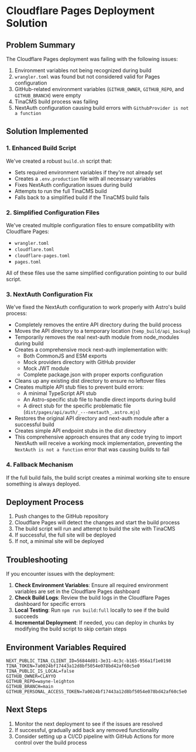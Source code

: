 # Cloudflare Pages Deployment Solution

## Problem Summary

The Cloudflare Pages deployment was failing with the following issues:

1. Environment variables not being recognized during build
2. `wrangler.toml` was found but not considered valid for Pages configuration
3. GitHub-related environment variables (`GITHUB_OWNER`, `GITHUB_REPO`, and `GITHUB_BRANCH`) were empty
4. TinaCMS build process was failing
5. NextAuth configuration causing build errors with `GithubProvider is not a function`

## Solution Implemented

### 1. Enhanced Build Script

We've created a robust `build.sh` script that:

- Sets required environment variables if they're not already set
- Creates a `.env.production` file with all necessary variables
- Fixes NextAuth configuration issues during build
- Attempts to run the full TinaCMS build
- Falls back to a simplified build if the TinaCMS build fails

### 2. Simplified Configuration Files

We've created multiple configuration files to ensure compatibility with Cloudflare Pages:

- `wrangler.toml`
- `cloudflare.toml`
- `cloudflare-pages.toml`
- `pages.toml`

All of these files use the same simplified configuration pointing to our build script.

### 3. NextAuth Configuration Fix

We've fixed the NextAuth configuration to work properly with Astro's build process:

- Completely removes the entire API directory during the build process
- Moves the API directory to a temporary location (`temp_build/api_backup`)
- Temporarily removes the real next-auth module from node_modules during build
- Creates a comprehensive mock next-auth implementation with:
  - Both CommonJS and ESM exports
  - Mock providers directory with GitHub provider
  - Mock JWT module
  - Complete package.json with proper exports configuration
- Cleans up any existing dist directory to ensure no leftover files
- Creates multiple API stub files to prevent build errors:
  - A minimal TypeScript API stub
  - An Astro-specific stub file to handle direct imports during build
  - A direct stub for the specific problematic file (`dist/pages/api/auth/_---nextauth_.astro.mjs`)
- Restores the original API directory and next-auth module after a successful build
- Creates simple API endpoint stubs in the dist directory
- This comprehensive approach ensures that any code trying to import NextAuth will receive a working mock implementation, preventing the `NextAuth is not a function` error that was causing builds to fail

### 4. Fallback Mechanism

If the full build fails, the build script creates a minimal working site to ensure something is always deployed.

## Deployment Process

1. Push changes to the GitHub repository
2. Cloudflare Pages will detect the changes and start the build process
3. The build script will run and attempt to build the site with TinaCMS
4. If successful, the full site will be deployed
5. If not, a minimal site will be deployed

## Troubleshooting

If you encounter issues with the deployment:

1. **Check Environment Variables**: Ensure all required environment variables are set in the Cloudflare Pages dashboard
2. **Check Build Logs**: Review the build logs in the Cloudflare Pages dashboard for specific errors
3. **Local Testing**: Run `npm run build:full` locally to see if the build succeeds
4. **Incremental Deployment**: If needed, you can deploy in chunks by modifying the build script to skip certain steps

## Environment Variables Required

```
NEXT_PUBLIC_TINA_CLIENT_ID=56844d01-3e31-4c3c-b165-956a1f1e0198
TINA_TOKEN=7a0024bf17443a12d8bf5054e078bd42af60c5e0
TINA_PUBLIC_IS_LOCAL=false
GITHUB_OWNER=CLAYYO
GITHUB_REPO=wayne-leighton
GITHUB_BRANCH=main
GITHUB_PERSONAL_ACCESS_TOKEN=7a0024bf17443a12d8bf5054e078bd42af60c5e0
```

## Next Steps

1. Monitor the next deployment to see if the issues are resolved
2. If successful, gradually add back any removed functionality
3. Consider setting up a CI/CD pipeline with GitHub Actions for more control over the build process